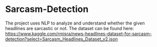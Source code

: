# Sarcasm-Detection
The project uses NLP to analyze and understand whether the given headlines are sarcastic or not. 
The dataset can be found here: https://www.kaggle.com/rmisra/news-headlines-dataset-for-sarcasm-detection?select=Sarcasm_Headlines_Dataset_v2.json
